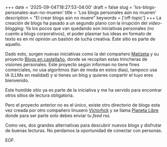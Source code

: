 +++
date = '2025-09-04T18:27:53-04:00'
draft = false
slug = 'los-blogs-personales-aun-no-mueren'
title = 'Los blogs personales aún no mueren'
description = "El crear blogs aún no muere"
keywords = ['off-topic']
+++
La creación de blogs ha pasado a un segundo plano con la irrupción del _video-blogging_. Ya los pocos que van quedando son iniciativas personales (no cuento a blogs corporativos), el poder plasmar tus ideas en formato de texto es en  mi opinión un bastión de lucha creativa. Este sitio es parte de aquello.

Dado esto, surgen nuevas iniciativas como la del compañero [Matizeta](https://matizeta.com/ 'Blog de Matizeta') y su proyecto [Blogs en castellaño](https://blogsencastellano.wordpress.com/ 'Directorio de blogs en español'), donde se recopilan estas trincheras de visiones personales. Este proyecto según informan no tiene fines comerciales, no usa algoritmos (tan de moda en estos días), tampoco usa IA (LLMs en realidad) y si tienes un blog y quieres conpartir el tuyo eres bienvenido.

Este humilde sitio ya es parte de la iniciativa y me ha servido para encontrar otros sitios de lectura obligatoria.

Pero el proyecto anterior no es el único, existe otro directorio de blogs esta vez creada por otro compañero linuxero [Victorhck](https://victorhckinthefreeworld.com/ 'Victorhck') y se llama [Planeta Libre](https://victorhck.gitlab.io/planetalibre/ 'Directorio de blogs Planeta Libre') donde para ser parte solo debes enviar tu _feed rss_.

Como ves, dos grandes alternativas para descubrir nuevos blogs y disfrutar de buenas lecturas. No perdamos la oportunidad de conectar con personas.

EOF.
